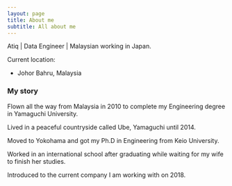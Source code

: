 ```yaml
---
layout: page
title: About me
subtitle: All about me
---
```


Atiq | Data Engineer | Malaysian working in Japan.

Current location:
- Johor Bahru, Malaysia

### My story
Flown all the way from Malaysia in 2010 to complete my Engineering degree in Yamaguchi University.

Lived in a peaceful countryside called Ube, Yamaguchi until 2014. 

Moved to Yokohama and got my Ph.D in Engineering from Keio University.

Worked in an international school after graduating while waiting for my wife to finish her studies.

Introduced to the current company I am working with on 2018.
